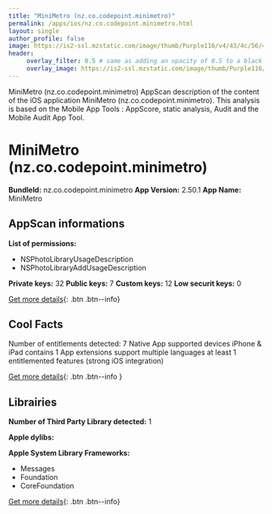 ```yaml
---
title: "MiniMetro (nz.co.codepoint.minimetro)"
permalink: /apps/ios/nz.co.codepoint.minimetro.html
layout: single
author_profile: false
image: https://is2-ssl.mzstatic.com/image/thumb/Purple116/v4/43/4c/56/434c5680-304c-62b8-bf46-0a23790532a6/source/512x512bb.jpg
header: 
     overlay_filter: 0.5 # same as adding an opacity of 0.5 to a black background
     overlay_image: https://is2-ssl.mzstatic.com/image/thumb/Purple116/v4/43/4c/56/434c5680-304c-62b8-bf46-0a23790532a6/source/512x512bb.jpg
---
```

MiniMetro (nz.co.codepoint.minimetro) AppScan description of the content of the iOS application MiniMetro (nz.co.codepoint.minimetro). This analysis is based on the Mobile App Tools : AppScore, static analysis, Audit and the Mobile Audit App Tool.

# MiniMetro (nz.co.codepoint.minimetro)

**BundleId:** nz.co.codepoint.minimetro
**App Version:** 2.50.1
**App Name:** MiniMetro


## AppScan informations 

**List of permissions:** 
- NSPhotoLibraryUsageDescription
- NSPhotoLibraryAddUsageDescription
  
  
**Private keys:** 32
**Public keys:** 7
**Custom keys:** 12
**Low securit keys:** 0
  
[Get more details](/pricing.html){: .btn .btn--info}

## Cool Facts

Number of entitlements detected: 7
Native App
supported devices iPhone & iPad
contains 1 App extensions
support multiple languages
at least 1 entitlemented features (strong iOS integration)
  
[Get more details](/pricing.html){: .btn .btn--info }

## Librairies 
**Number of Third Party Library detected:** 1


**Apple dylibs:**


**Apple System Library Frameworks:**
- Messages
- Foundation
- CoreFoundation


  
[Get more details](/pricing.html){: .btn .btn--info}


